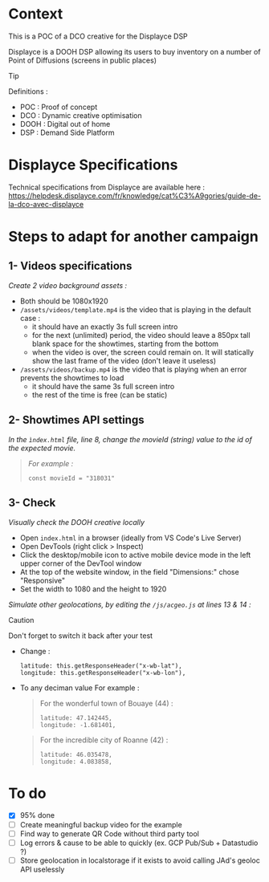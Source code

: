 # Context

This is a POC of a DCO creative for the Displayce DSP

Displayce is a DOOH DSP allowing its users to buy inventory on a number of Point of Diffusions (screens in public places)

> [!TIP]
> Definitions :
> - POC : Proof of concept
> - DCO : Dynamic creative optimisation
> - DOOH : Digital out of home
> - DSP : Demand Side Platform

# Displayce Specifications

Technical specifications from Displayce are available here : https://helpdesk.displayce.com/fr/knowledge/cat%C3%A9gories/guide-de-la-dco-avec-displayce

# Steps to adapt for another campaign

## 1- Videos specifications

*Create 2 video background assets :*

  - Both should be 1080x1920
  - `/assets/videos/template.mp4` is the video that is playing in the default case :
    - it should have an exactly 3s full screen intro
    - for the next (unlimited) period, the video should leave a 850px tall blank space for the showtimes, starting from the bottom
    - when the video is over, the screen could remain on. It will statically show the last frame of the video (don't leave it useless)
  - `/assets/videos/backup.mp4` is the video that is playing when an error prevents the showtimes to load
    - it should have the same 3s full screen intro
    - the rest of the time is free (can be static)

## 2- Showtimes API settings

*In the `ìndex.html` file, line 8, change the movieId (string) value to the id of the expected movie.*

  > *For example :*
  > ```
  > const movieId = "318031"
  > ```

## 3- Check

*Visually check the DOOH creative locally*

  - Open `index.html` in a browser (ideally from VS Code's Live Server)
  - Open DevTools (right click > Inspect)
  - Click the desktop/mobile icon to active mobile device mode in the left upper corner of the DevTool window
  - At the top of the website window, in the field "Dimensions:" chose "Responsive"
  - Set the width to 1080 and the height to 1920

*Simulate other geolocations, by editing the `/js/acgeo.js` at lines 13 & 14 :*

> [!CAUTION]
> Don't forget to switch it back after your test

  - Change :
    ```
    latitude: this.getResponseHeader("x-wb-lat"),
    longitude: this.getResponseHeader("x-wb-lon"),
    ```
  - To any deciman value
    For example :
    > For the wonderful town of Bouaye (44) :
    > ```
    > latitude: 47.142445,
    > longitude: -1.681401,
    > ```

    > For the incredible city of Roanne (42) :
    > ```
    > latitude: 46.035478,
    > longitude: 4.083858,
    > ```

# To do 

- [x] 95% done
- [ ] Create meaningful backup video for the example
- [ ] Find way to generate QR Code without third party tool
- [ ] Log errors & cause to be able to quickly (ex. GCP Pub/Sub + Datastudio ?)
- [ ] Store geolocation in localstorage if it exists to avoid calling JAd's geoloc API uselessly